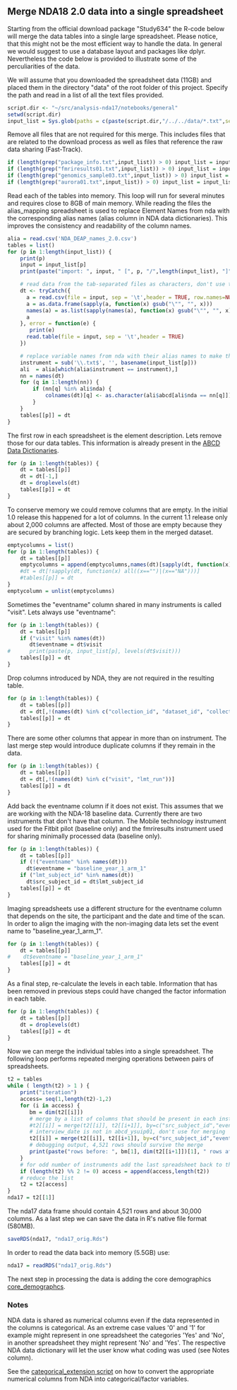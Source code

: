 ## Merge NDA18 2.0 data into a single spreadsheet

Starting from the official download package "Study634" the R-code below will merge the data tables into a single large spreadsheet. Please notice, that this might not be the most efficient way to handle the data. In general we would suggest to use a database layout and packages like dplyr. Nevertheless the code below is provided to illustrate some of the perculiarities of the data.

We will assume that you downloaded the spreadsheet data (11GB) and placed them in the directory "data" of the root folder of this project. Specify the path and read in a list of all the text files provided.

```r
script.dir <- "~/src/analysis-nda17/notebooks/general"
setwd(script.dir)
input_list = Sys.glob(paths = c(paste(script.dir,"/../../data/*.txt",sep="")))
```

Remove all files that are not required for this merge. This includes files that are related to the download process as well as files that reference the raw data sharing (Fast-Track).

```r
if (length(grep("package_info.txt",input_list)) > 0) input_list = input_list[-grep("package_info.txt",input_list)]
if (length(grep("fmriresults01.txt",input_list)) > 0) input_list = input_list[-grep("fmriresults01.txt",input_list)]
if (length(grep("genomics_sample03.txt",input_list)) > 0) input_list = input_list[-grep("genomics_sample03.txt",input_list)]
if (length(grep("aurora01.txt",input_list)) > 0) input_list = input_list[-grep("aurora01.txt",input_list)]
```

Read each of the tables into memory. This loop will run for several minutes and requires close to 8GB of main memory. While reading the files the alias_mapping spreadsheet is used to replace Element Names from nda with the corresponding alias names (alias column in NDA data dictionaries). This improves the consistency and readability of the column names.

```r
alia = read.csv('NDA_DEAP_names_2.0.csv')
tables = list()
for (p in 1:length(input_list)) {
    print(p)
    input = input_list[p]
    print(paste("import: ", input, " [", p, "/",length(input_list), "]", sep=""))

    # read data from the tab-separated files as characters, don't use the usual comment character (can be in second row of item description)
    dt <- tryCatch({
      a = read.csv(file = input, sep = '\t',header = TRUE, row.names=NULL, comment.char = "", quote="", check.names=FALSE)
      a = as.data.frame(sapply(a, function(x) gsub("\"", "", x)))
      names(a) = as.list(sapply(names(a), function(x) gsub("\"", "", x)))
      a
    }, error = function(e) {
       print(e)
      read.table(file = input, sep = '\t',header = TRUE)
    })

    # replace variable names from nda with their alias names to make them more like ABCD
    instrument = sub('\\.txt$', '', basename(input_list[p]))
    ali  = alia[which(alia$instrument == instrument),]
    nn = names(dt)
    for (q in 1:length(nn)) {
        if (nn[q] %in% ali$nda) {
            colnames(dt)[q] <- as.character(ali$abcd[ali$nda == nn[q]])
        }
    }
    tables[[p]] = dt
}
```

The first row in each spreadsheet is the element description. Lets remove those for our data tables. This information is already present in the [ABCD Data Dictionaries](https://ndar.nih.gov/data_dictionary.html?source=ABCD%2BRelease%2B2.0&submission=ALL).
```r
for (p in 1:length(tables)) {
    dt = tables[[p]]
    dt = dt[-1,]
    dt = droplevels(dt)
    tables[[p]] = dt
}
```

To conserve memory we could remove columns that are empty. In the initial 1.0 release this happened for a lot of columns. In the current 1.1 release only about 2,000 columns are affected. Most of those are empty because they are secured by branching logic. Lets keep them in the merged dataset.
```r
emptycolumns = list()
for (p in 1:length(tables)) {
    dt = tables[[p]]
    emptycolumns = append(emptycolumns,names(dt)[sapply(dt, function(x) all((x=="")|(x=="NA")))])
    #dt = dt[!sapply(dt, function(x) all((x=="")|(x=="NA")))]
    #tables[[p]] = dt
}
emptycolumn = unlist(emptycolumns)
```

Sometimes the "eventname" column shared in many instruments is called "visit". Lets always use "eventname":
```r
for (p in 1:length(tables)) {
    dt = tables[[p]]
    if ("visit" %in% names(dt))
       dt$eventname = dt$visit
#      print(paste(p, input_list[p], levels(dt$visit)))
    tables[[p]] = dt
}
```

Drop columns introduced by NDA, they are not required in the resulting table.

```r
for (p in 1:length(tables)) {
    dt = tables[[p]]
    dt = dt[,!(names(dt) %in% c("collection_id", "dataset_id", "collection_title", "promoted_subjectkey", "subjectkey", "study_cohort_name"))]
    tables[[p]] = dt
}
```

There are some other columns that appear in more than on instrument. The last merge step would introduce duplicate columns if they remain in the data.
```r
for (p in 1:length(tables)) {
    dt = tables[[p]]
    dt = dt[,!(names(dt) %in% c("visit", "lmt_run"))]
    tables[[p]] = dt
}
```

Add back the eventname column if it does not exist. This assumes that we are working with the NDA-18 baseline data. Currently there are two instruments that don't have that column. The Mobile technology instrument used for the Fitbit pilot (baseline only) and the fmriresults instrument used for sharing minimally processed data (baseline only).
```r
for (p in 1:length(tables)) {
    dt = tables[[p]]
    if (!("eventname" %in% names(dt))) 
      dt$eventname = "baseline_year_1_arm_1"
    if ("lmt_subject_id" %in% names(dt))
      dt$src_subject_id = dt$lmt_subject_id
    tables[[p]] = dt
}
```

Imaging spreadsheets use a different structure for the eventname column that depends on the site, the participant and the date and time of the scan. In order to align the imaging with the non-imaging data lets set the event name to "baseline_year_1_arm_1".
```r
for (p in 1:length(tables)) {
    dt = tables[[p]]
#    dt$eventname = "baseline_year_1_arm_1"
    tables[[p]] = dt
}
```

As a final step, re-calculate the levels in each table. Information that has been removed in previous steps could have changed the factor information in each table.
```r
for (p in 1:length(tables)) {
    dt = tables[[p]]
    dt = droplevels(dt)
    tables[[p]] = dt
}
```

Now we can merge the individual tables into a single spreadsheet. The following loop performs repeated merging operations between pairs of  spreadsheets.

```r
t2 = tables
while ( length(t2) > 1 ) {
    print("iteration")
    access= seq(1,length(t2)-1,2)
    for (i in access) {
       bm = dim(t2[[i]])
       # merge by a list of columns that should be present in each instrument, replace the first element with the merge result
       #t2[[i]] = merge(t2[[i]], t2[[i+1]], by=c("src_subject_id","eventname","interview_age","interview_date","gender"), all=TRUE)
       # interview_date is not in abcd_ysuip01, don't use for merging
       t2[[i]] = merge(t2[[i]], t2[[i+1]], by=c("src_subject_id","eventname","interview_age","gender"), all=TRUE)
       # debugging output, 4,521 rows should survive the merge
       print(paste("rows before: ", bm[1], dim(t2[[i+1]])[1], " rows after: ",dim(t2[[i]])[1], "indices: ",i,i+1," columns: ",bm[2],"+",dim(t2[[i+1]])[2], " = ",dim(t2[[i]])[2]))
    }
    # for odd number of instruments add the last spreadsheet back to the list
    if (length(t2) %% 2 != 0) access = append(access,length(t2))
    # reduce the list
    t2 = t2[access]
}
nda17 = t2[[1]]
```
The nda17 data frame should contain 4,521 rows and about 30,000 columns. As a last step we can save the data in R's native file format (580MB).

```r
saveRDS(nda17, "nda17_orig.Rds")
```

In order to read the data back into memory (5.5GB) use:
```r
nda17 = readRDS("nda17_orig.Rds")
```

The next step in processing the data is adding the core demographics [core_demographcs](../derived/core_demographics.md).

### Notes

NDA data is shared as numerical columns even if the data represented in the columns is categorical. As an extreme case values '0' and '1' for example might represent in one spreadsheet the categories 'Yes' and 'No', in another spreadsheet they might represent 'No' and 'Yes'. The respective NDA data dictionary will let the user know what coding was used (see Notes column).

See the [categorical_extension script](categorical_extension.md) on how to convert the appropriate numerical columns from NDA into categorical/factor variables.

